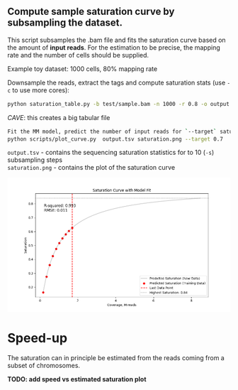 
## Compute sample saturation curve by subsampling the dataset. 

This script subsamples the .bam file and fits the saturation curve based on the amount of __input reads__. For the estimation  to be precise, the mapping rate and the number of cells should be supplied.  

Example toy dataset: 1000 cells, 80% mapping rate

Downsample the reads, extract the tags and compute saturation stats (use `-c` to use more cores): 

```bash
python saturation_table.py -b test/sample.bam -n 1000 -r 0.8 -o output.tsv
```
_CAVE_: this creates a big tabular file 

```bash
Fit the MM model, predict the number of input reads for `--target` saturation and plot:
python scripts/plot_curve.py  output.tsv saturation.png --target 0.7 
```
`output.tsv` - contains the sequencing saturation statistics for to 10 (`-s`) subsampling steps   
`saturation.png` - contains the plot of the saturation curve

![Saturation curve](img/saturation.png)

# Speed-up   

The saturation can in principle be estimated from the reads coming from a subset of chromosomes.  

__TODO: add speed vs estimated saturation plot__  
 

